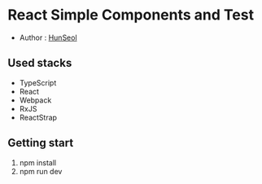 # React Simple Components and Test
- Author : [HunSeol](https://github.com/Seolhun/)

## Used stacks
- TypeScript
- React
- Webpack
- RxJS
- ReactStrap

## Getting start
1. npm install
2. npm run dev
